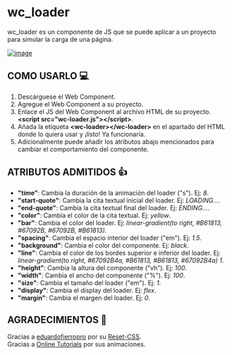 # wc_loader

wc_loader es un componente de JS que se puede aplicar a un proyecto para simular la carga de una página.

[![image](https://user-images.githubusercontent.com/78848226/180853043-66e3414f-5b7a-41f3-8b2b-d8732f1329fd.png)](https://newprojectf.github.io/)


## COMO USARLO 💻

1. Descárguese el Web Component.
2. Agregue el Web Component a su proyecto.
3. Enlace el JS del Web Component al archivo HTML de su proyecto. **\<script src="wc-loader.js"\>\</script\>**.
4. Añada la etiqueta **\<wc-loader\>\</wc-loader\>** en el apartado del HTML donde lo quiera usar y ¡listo! Ya funcionaría.
5. Adicionalmente puede añadir los atributos abajo mencionados para cambiar el comportamiento del componente.

## ATRIBUTOS ADMITIDOS 👍

* **"time"**: Cambia la duración de la animación del loader ("s"). Ej: *8*.  
* **"start-quote"**: Cambia la cita textual inicial del loader. Ej: *LOADING...*.  
* **"end-quote"**: Cambia la cita textual final del loader. Ej: *ENDING...*.  
* **"color"**: Cambia el color de la cita textual. Ej: *yellow*.  
* **"bar"**: Cambia el color del loader. Ej: *linear-gradient(to right, #B61813, #67092B, #67092B, #B61813)*.  
* **"spacing"**: Cambia el espacio interior del loader ("em"). Ej: *1.5*.  
* **"background"**: Cambia el color del componente. Ej: *black*.  
* **"line"**: Cambia el color de los bordes superior e inferior del loader. Ej: *linear-gradient(to right, #67092B4a, #B61813, #B61813, #67092B4a) 1*.  
* **"height"**: Cambia la altura del componente ("vh"). Ej: *100*.  
* **"width"**: Cambia el ancho del componente ("%"). Ej: *100*.  
* **"size"**: Cambia el tamaño del loader ("em"). Ej: *1*.  
* **"display"**: Cambia el display del loader. Ej: *flex*.  
* **"margin"**: Cambia el margen del loader. Ej: *0*.  

## AGRADECIMIENTOS 🎁

Gracias a [eduardofierropro](https://github.com/eduardofierropro) por su [Reset-CSS](https://github.com/eduardofierropro/Reset-CSS/blob/main/css/app.css).   
Gracias a [Online Tutorials](https://www.youtube.com/c/OnlineTutorials4Designers) por sus animaciones.
